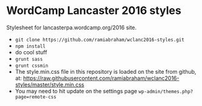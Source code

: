 # WordCamp Lancaster 2016 styles
Stylesheet for lancasterpa.wordcamp.org/2016 site.

- `git clone https://github.com/ramiabraham/wclanc2016-styles.git`
- `npm install`
- do cool stuff
- `grunt sass`
- `grunt cssmin`
- The style.min.css file in this repository is loaded on the site from github, at: https://raw.githubusercontent.com/ramiabraham/wclanc2016-styles/master/style.min.css
- You may need to hit update on the settings page `wp-admin/themes.php?page=remote-css`
